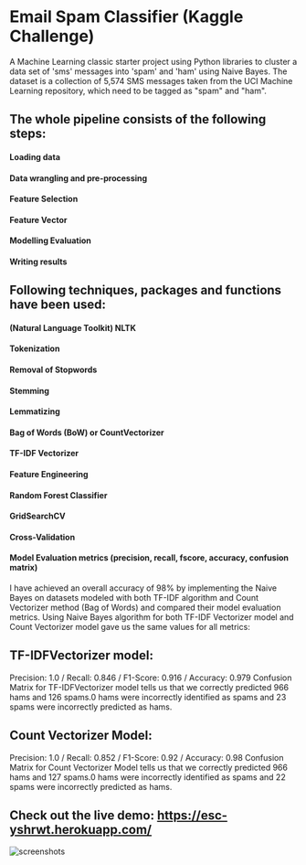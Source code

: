 # Email Spam Classifier (Kaggle Challenge)
A Machine Learning classic starter project using Python libraries to cluster a data set of 'sms' messages into 'spam' and 'ham' using Naive Bayes. The dataset is a collection of 5,574 SMS messages taken from the UCI Machine Learning repository, which need to be tagged as "spam" and "ham".
## The whole pipeline consists of the following steps:
#### Loading data
#### Data wrangling and pre-processing
#### Feature Selection 
#### Feature Vector 
#### Modelling Evaluation 
#### Writing results

## Following techniques, packages and functions have been used:
#### (Natural Language Toolkit) NLTK
#### Tokenization
#### Removal of Stopwords
#### Stemming
#### Lemmatizing
#### Bag of Words (BoW) or CountVectorizer
#### TF-IDF Vectorizer
#### Feature Engineering
#### Random Forest Classifier
#### GridSearchCV
#### Cross-Validation
#### Model Evaluation metrics (precision, recall, fscore, accuracy, confusion matrix)

I have achieved an overall accuracy of 98% by implementing the Naive Bayes on datasets modeled with both TF-IDF algorithm and Count Vectorizer method (Bag of Words) and compared their model evaluation metrics. Using Naive Bayes algorithm for both TF-IDF Vectorizer model and Count Vectorizer model gave us the same values for all metrics:

## TF-IDFVectorizer model:

Precision: 1.0 / Recall: 0.846 / F1-Score: 0.916 / Accuracy: 0.979
Confusion Matrix for TF-IDFVectorizer model tells us that we correctly predicted 966 hams and 126 spams.0 hams were incorrectly identified as spams and 23 spams were incorrectly predicted as hams.

## Count Vectorizer Model:
Precision: 1.0 / Recall: 0.852 / F1-Score: 0.92 / Accuracy: 0.98
Confusion Matrix for Count Vectorizer Model tells us that we correctly predicted 966 hams and 127 spams.0 hams were incorrectly identified as spams and 22 spams were incorrectly predicted as hams.

## Check out the live demo: https://esc-yshrwt.herokuapp.com/

![screenshots](esc.jpg)
